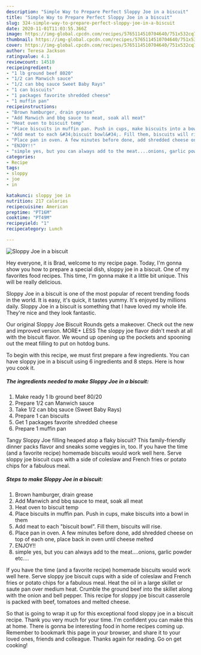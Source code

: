 ```yaml
---
description: "Simple Way to Prepare Perfect Sloppy Joe in a biscuit"
title: "Simple Way to Prepare Perfect Sloppy Joe in a biscuit"
slug: 324-simple-way-to-prepare-perfect-sloppy-joe-in-a-biscuit
date: 2020-11-01T11:03:55.366Z
image: https://img-global.cpcdn.com/recipes/5765114510704640/751x532cq70/sloppy-joe-in-a-biscuit-recipe-main-photo.jpg
thumbnail: https://img-global.cpcdn.com/recipes/5765114510704640/751x532cq70/sloppy-joe-in-a-biscuit-recipe-main-photo.jpg
cover: https://img-global.cpcdn.com/recipes/5765114510704640/751x532cq70/sloppy-joe-in-a-biscuit-recipe-main-photo.jpg
author: Teresa Jackson
ratingvalue: 4.1
reviewcount: 14510
recipeingredient:
- "1 lb ground beef 8020"
- "1/2 can Manwich sauce"
- "1/2 can bbq sauce Sweet Baby Rays"
- "1 can biscuits"
- "1 packages favorite shredded cheese"
- "1 muffin pan"
recipeinstructions:
- "Brown hamburger, drain grease"
- "Add Manwich and bbq sauce to meat, soak all meat"
- "Heat oven to biscuit temp"
- "Place biscuits in muffin pan. Push in cups, make biscuits into a bowl in them"
- "Add meat to each &#34;biscuit bowl&#34;. Fill them, biscuits will rise."
- "Place pan in oven. A few minutes before done, add shredded cheese on top of each one, place back in oven until cheese melted"
- "ENJOY!!"
- "simple yes, but you can always add to the meat....onions, garlic powder etc...."
categories:
- Recipe
tags:
- sloppy
- joe
- in

katakunci: sloppy joe in 
nutrition: 217 calories
recipecuisine: American
preptime: "PT16M"
cooktime: "PT49M"
recipeyield: "1"
recipecategory: Lunch

---
```



![Sloppy Joe in a biscuit](https://img-global.cpcdn.com/recipes/5765114510704640/751x532cq70/sloppy-joe-in-a-biscuit-recipe-main-photo.jpg)

Hey everyone, it is Brad, welcome to my recipe page. Today, I'm gonna show you how to prepare a special dish, sloppy joe in a biscuit. One of my favorites food recipes. This time, I'm gonna make it a little bit unique. This will be really delicious.

Sloppy Joe in a biscuit is one of the most popular of recent trending foods in the world. It is easy, it's quick, it tastes yummy. It's enjoyed by millions daily. Sloppy Joe in a biscuit is something that I have loved my whole life. They're nice and they look fantastic.

Our original Sloppy Joe Biscuit Rounds gets a makeover. Check out the new and improved version. MORE+ LESS The sloppy joe flavor didn&#39;t mesh at all with the biscuit flavor. We wound up opening up the pockets and spooning out the meat filling to put on hotdog buns.


To begin with this recipe, we must first prepare a few ingredients. You can have sloppy joe in a biscuit using 6 ingredients and 8 steps. Here is how you cook it.

<!--inarticleads1-->

##### The ingredients needed to make Sloppy Joe in a biscuit:

1. Make ready 1 lb ground beef 80/20
1. Prepare 1/2 can Manwich sauce
1. Take 1/2 can bbq sauce (Sweet Baby Rays)
1. Prepare 1 can biscuits
1. Get 1 packages favorite shredded cheese
1. Prepare 1 muffin pan


Tangy Sloppy Joe filling heaped atop a flaky biscuit? This family-friendly dinner packs flavor and sneaks some veggies in, too. If you have the time (and a favorite recipe) homemade biscuits would work well here. Serve sloppy joe biscuit cups with a side of coleslaw and French fries or potato chips for a fabulous meal. 

<!--inarticleads2-->

##### Steps to make Sloppy Joe in a biscuit:

1. Brown hamburger, drain grease
1. Add Manwich and bbq sauce to meat, soak all meat
1. Heat oven to biscuit temp
1. Place biscuits in muffin pan. Push in cups, make biscuits into a bowl in them
1. Add meat to each &#34;biscuit bowl&#34;. Fill them, biscuits will rise.
1. Place pan in oven. A few minutes before done, add shredded cheese on top of each one, place back in oven until cheese melted
1. ENJOY!!
1. simple yes, but you can always add to the meat....onions, garlic powder etc....


If you have the time (and a favorite recipe) homemade biscuits would work well here. Serve sloppy joe biscuit cups with a side of coleslaw and French fries or potato chips for a fabulous meal. Heat the oil in a large skillet or saute pan over medium heat. Crumble the ground beef into the skillet along with the onion and bell pepper. This recipe for sloppy joe biscuit casserole is packed with beef, tomatoes and melted cheese. 

So that is going to wrap it up for this exceptional food sloppy joe in a biscuit recipe. Thank you very much for your time. I'm confident you can make this at home. There is gonna be interesting food in home recipes coming up. Remember to bookmark this page in your browser, and share it to your loved ones, friends and colleague. Thanks again for reading. Go on get cooking!

